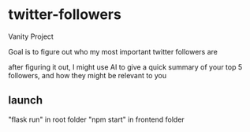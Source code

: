 # twitter-followers

Vanity Project

Goal is to figure out who my most important twitter followers are

after figuring it out, I might use AI to give a quick summary of your top 5 followers, and how they might be relevant to you

## launch

"flask run" in root folder
"npm start" in frontend folder

